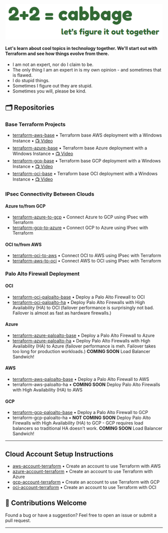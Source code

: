 <p align="center">
  <img src="images/2plus2cabbage.png" style="display: block; margin: 0; padding: 0;">
</p>

#### Let's learn about cool topics in technology together.  We'll start out with Terraform and see how things evolve from there.
- I am not an expert, nor do I claim to be.
- The only thing I am an expert in is my own opinion - and sometimes that is flawed.
- I do stupid things.
- Sometimes I figure out they are stupid.
- Sometimes you will, please be kind.

## 🗂️ Repositories

### Base Terraform Projects
- [terraform-aws-base](https://github.com/2plus2cabbage/terraform-aws-base) • Terraform base AWS deployment with a Windows Instance • [📺 Video](https://youtu.be/m9re7XFJ5Yk)
- [terraform-azure-base](https://github.com/2plus2cabbage/terraform-azure-base) • Terraform base Azure deployment with a Windows Instance • [📺 Video](https://youtu.be/cvX_iiR2CkQ)
- [terraform-gcp-base](https://github.com/2plus2cabbage/terraform-gcp-base) • Terraform base GCP deployment with a Windows Instance • [📺 Video](https://youtu.be/ppRQhPrmIEc)
- [terraform-oci-base](https://github.com/2plus2cabbage/terraform-oci-base) • Terraform base OCI deployment with a Windows Instance • [📺 Video](https://youtu.be/WmFoYLQp5TA)

### IPsec Connectivity Between Clouds

#### Azure to/from GCP
- [terraform-azure-to-gcp](https://github.com/2plus2cabbage/terraform-azure-to-gcp) • Connect Azure to GCP using IPsec with Terraform  
- [terraform-gcp-to-azure](https://github.com/2plus2cabbage/terraform-gcp-to-azure) • Connect GCP to Azure using IPsec with Terraform  

#### OCI to/from AWS
- [terraform-oci-to-aws](https://github.com/2plus2cabbage/terraform-oci-to-aws) • Connect OCI to AWS using IPsec with Terraform  
- [terraform-aws-to-oci](https://github.com/2plus2cabbage/terraform-aws-to-oci) • Connect AWS to OCI using IPsec with Terraform

### Palo Alto Firewall Deployment

#### OCI
- [terraform-oci-paloalto-base](https://github.com/2plus2cabbage/terraform-oci-paloalto-base) • Deploy a Palo Alto Firewall to OCI  
- [terraform-oci-paloalto-ha](https://github.com/2plus2cabbage/terraform-oci-paloalto-ha) • Deploy Palo Alto Firewalls with High Availability (HA) to OCI (failover performance is surprisingly not bad.  Failover is almost as fast as hardware firewalls.)

#### Azure
- [terraform-azure-paloalto-base](https://github.com/2plus2cabbage/terraform-azure-paloalto-base) • Deploy a Palo Alto Firewall to Azure  
- [terraform-azure-paloalto-ha](https://github.com/2plus2cabbage/terraform-azure-paloalto-ha) • Deploy Palo Alto Firewalls with High Availability (HA) to Azure (failover performance is meh.  Failover takes too long for production workloads.) **COMING SOON** Load Balancer Sandwich!

#### AWS
- [terraform-aws-paloalto-base](https://github.com/2plus2cabbage/terraform-aws-paloalto-base) • Deploy a Palo Alto Firewall to AWS 
- terraform-aws-paloalto-ha • **COMING SOON** Deploy Palo Alto Firewalls with High Availability (HA) to AWS

#### GCP
- [terraform-gcp-paloalto-base](https://github.com/2plus2cabbage/terraform-gcp-paloalto-base) • Deploy a Palo Alto Firewall to GCP 
- terraform-gcp-paloalto-ha • **NOT COMING SOON** Deploy Palo Alto Firewalls with High Availability (HA) to GCP - GCP requires load balancers so traditional HA doesn't work.  **COMING SOON** Load Balancer Sandwich!

---
## Cloud Account Setup Instructions
- [aws-account-terraform](https://github.com/2plus2cabbage/cloud-setup-docs/blob/main/aws-account-terraform.md) • Create an account to use Terraform with AWS
- [azure-account-terraform](https://github.com/2plus2cabbage/cloud-setup-docs/blob/main/azure-account-terraform.md) • Create an account to use Terraform with Azure
- [gcp-account-terraform](https://github.com/2plus2cabbage/cloud-setup-docs/blob/main/gcp-account-terraform.md) • Create an account to use Terraform with GCP
- [oci-account-terraform](https://github.com/2plus2cabbage/cloud-setup-docs/blob/main/oci-account-terraform.md) • Create an account to use Terraform with OCI

## 🙌 Contributions Welcome

Found a bug or have a suggestion? Feel free to open an issue or submit a pull request.

---